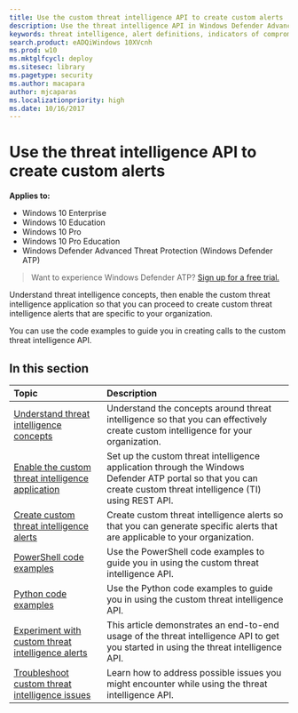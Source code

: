 ```yaml
---
title: Use the custom threat intelligence API to create custom alerts
description: Use the threat intelligence API in Windows Defender Advanced Threat Protection to create custom alerts
keywords: threat intelligence, alert definitions, indicators of compromise
search.product: eADQiWindows 10XVcnh
ms.prod: w10
ms.mktglfcycl: deploy
ms.sitesec: library
ms.pagetype: security
ms.author: macapara
author: mjcaparas
ms.localizationpriority: high
ms.date: 10/16/2017
---
```


# Use the threat intelligence API to create custom alerts

**Applies to:**

- Windows 10 Enterprise
- Windows 10 Education
- Windows 10 Pro
- Windows 10 Pro Education
- Windows Defender Advanced Threat Protection (Windows Defender ATP)



>Want to experience Windows Defender ATP? [Sign up for a free trial.](https://www.microsoft.com/en-us/WindowsForBusiness/windows-atp?ocid=docs-wdatp-customti-abovefoldlink) 

Understand threat intelligence concepts, then enable the custom threat intelligence application so that you can proceed to create custom threat intelligence alerts that are specific to your organization.

You can use the code examples to guide you in creating calls to the custom threat intelligence API.

## In this section

Topic | Description
:---|:---
[Understand threat intelligence concepts](threat-indicator-concepts-windows-defender-advanced-threat-protection.md) |  Understand the concepts around threat intelligence so that you can effectively create custom intelligence for your organization.
[Enable the custom threat intelligence application](enable-custom-ti-windows-defender-advanced-threat-protection.md) | Set up the custom threat intelligence application through the Windows Defender ATP portal so that you can create custom threat intelligence (TI) using REST API.
[Create custom threat intelligence alerts](custom-ti-api-windows-defender-advanced-threat-protection.md) | Create custom threat intelligence alerts so that you can generate specific alerts that are applicable to your organization.
[PowerShell code examples](powershell-example-code-windows-defender-advanced-threat-protection.md) | Use the PowerShell code examples to guide you in using the custom threat intelligence API.
[Python code examples](python-example-code-windows-defender-advanced-threat-protection.md) | Use the Python code examples to guide you in using the custom threat intelligence API.
[Experiment with custom threat intelligence alerts](experiment-custom-ti-windows-defender-advanced-threat-protection.md) | This article demonstrates an end-to-end usage of the threat intelligence API to get you started in using the threat intelligence API.
[Troubleshoot custom threat intelligence issues](troubleshoot-custom-ti-windows-defender-advanced-threat-protection.md) | Learn how to address possible issues you might encounter while using the threat intelligence API.
